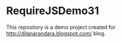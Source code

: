 RequireJSDemo31
===============

This repository is a demo project created for http://dilanarandara.blogspot.com/ blog.
